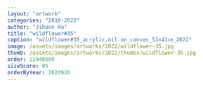 ```yaml
---
layout: "artwork"
categories: "2018-2022"
author: "Jihoon Ha"
title: "wildflower#35"
caption: "wildflower#35_acrylic,oil on canvas_53×41㎝_2022"
image: /assets/images/artworks/2022/wildflower-35.jpg
thumb: /assets/images/artworks/2022/thumbs/wildflower-35.jpg
order: 22040509
sizeScore: 05
orderByYear: 2022020
---
```

